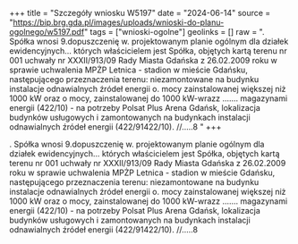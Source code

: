 +++
title = "Szczegóły wniosku W5197"
date = "2024-06-14"
source = "https://bip.brg.gda.pl/images/uploads/wnioski-do-planu-ogolnego/w5197.pdf"
tags = ["wnioski-ogolne"]
geolinks = []
raw = ". Spółka wnosi 9.dopuszczenię w. projektowanym planie ogólnym dla działek ewidencyjnych...  których właścicielem jest Spółka, objętych kartą terenu nr 001 uchwały nr XXXII/913/09 Rady Miasta Gdańska z 26.02.2009 roku w sprawie uchwalenia MPŻP Letnica - stadion w mieście Gdańsku, następującego przeznaczenia terenu: niezamontowane na budynku instalacje odnawialnych źródeł energii o. mocy zainstalowanej większej niż 1000 kW oraz o mocy, zainstalowanej do 1000 kW-wrazz ....... magazynami energii (422/10) - na potrzeby Polsat Plus Arena Gdańsk, lokalizacja budynków usługowych i zamontowanych na budynkach instalacji odnawialnych źródeł energii (422/91422/10).  //.....8 "
+++

. Spółka wnosi 9.dopuszczenię w. projektowanym planie ogólnym dla działek ewidencyjnych... 
których właścicielem jest Spółka, objętych kartą terenu nr 001 uchwały nr XXXII/913/09 Rady Miasta
Gdańska z 26.02.2009 roku w sprawie uchwalenia MPŻP Letnica - stadion w mieście Gdańsku,
następującego przeznaczenia terenu: niezamontowane na budynku instalacje odnawialnych źródeł energii
o. mocy zainstalowanej większej niż 1000 kW oraz o mocy, zainstalowanej do 1000 kW-wrazz .......
magazynami energii (422/10) - na potrzeby Polsat Plus Arena Gdańsk, lokalizacja budynków usługowych i
zamontowanych na budynkach instalacji odnawialnych źródeł energii (422/91422/10).  //.....8



